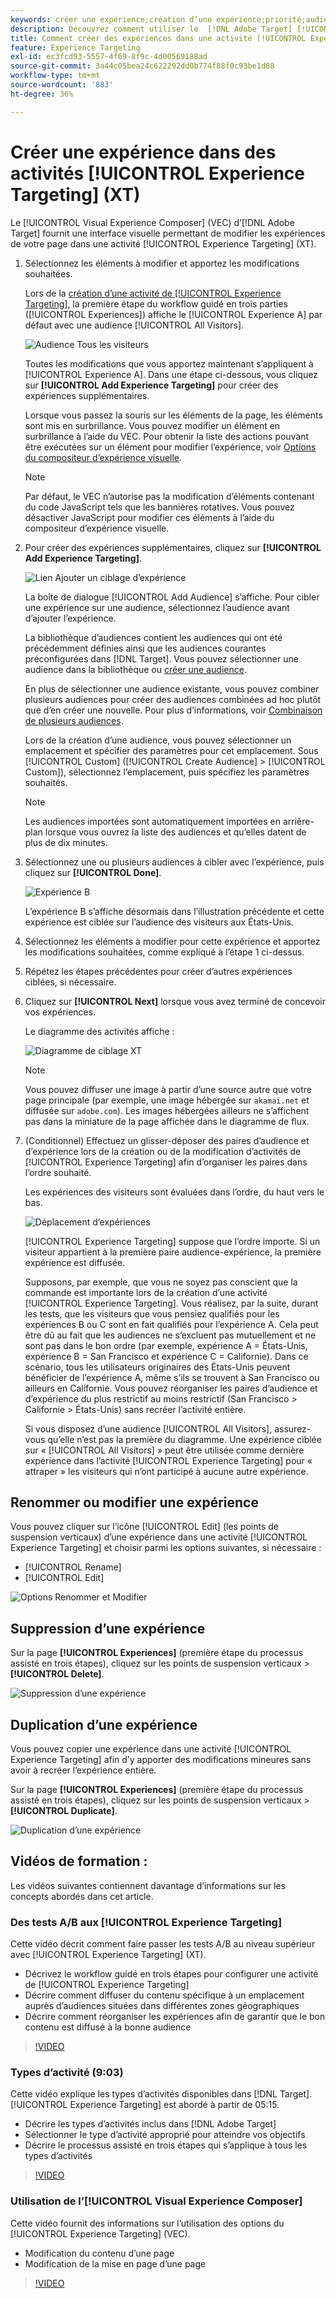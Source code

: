 ```yaml
---
keywords: créer une expérience;création d’une expérience;priorité;audience;expérience;compositeur d’expérience visuelle
description: Découvrez comment utiliser le  [!DNL Adobe Target] [!UICONTROL Visual Experience Composer] (VEC) pour créer et modifier des expériences sur votre page dans une activité [!UICONTROL Experience Targeting] (XT).
title: Comment créer des expériences dans une activité [!UICONTROL Experience Targeting] ?
feature: Experience Targeting
exl-id: ec3fcd93-5557-4f69-8f9c-4d00569188ad
source-git-commit: 3a44c05bea24c622292dd0b774f88f0c93be1d88
workflow-type: tm+mt
source-wordcount: '883'
ht-degree: 36%

---
```


# Créer une expérience dans des activités [!UICONTROL Experience Targeting] (XT)

Le [!UICONTROL Visual Experience Composer] (VEC) d’[!DNL Adobe Target] fournit une interface visuelle permettant de modifier les expériences de votre page dans une activité [!UICONTROL Experience Targeting] (XT).

1. Sélectionnez les éléments à modifier et apportez les modifications souhaitées.

   Lors de la [création d’une activité de [!UICONTROL Experience Targeting]](/help/main/c-activities/t-experience-target/t-xt-create/xt-create.md), la première étape du workflow guidé en trois parties ([!UICONTROL Experiences]) affiche le [!UICONTROL Experience A] par défaut avec une audience [!UICONTROL All Visitors].

   ![Audience Tous les visiteurs](/help/main/c-activities/t-experience-target/t-xt-create/assets/all-visitors.png)

   Toutes les modifications que vous apportez maintenant s’appliquent à [!UICONTROL Experience A]. Dans une étape ci-dessous, vous cliquez sur **[!UICONTROL Add Experience Targeting]** pour créer des expériences supplémentaires.

   Lorsque vous passez la souris sur les éléments de la page, les éléments sont mis en surbrillance. Vous pouvez modifier un élément en surbrillance à l’aide du VEC. Pour obtenir la liste des actions pouvant être exécutées sur un élément pour modifier l’expérience, voir [Options du compositeur d’expérience visuelle](/help/main/c-experiences/c-visual-experience-composer/viztarget-options.md).

   >[!NOTE]
   >
   >Par défaut, le VEC n’autorise pas la modification d’éléments contenant du code JavaScript tels que les bannières rotatives. Vous pouvez désactiver JavaScript pour modifier ces éléments à l’aide du compositeur d’expérience visuelle.

1. Pour créer des expériences supplémentaires, cliquez sur **[!UICONTROL Add Experience Targeting]**.

   ![Lien Ajouter un ciblage d’expérience](/help/main/c-activities/t-experience-target/t-xt-create/assets/add-experience-targeting.png)

   La boîte de dialogue [!UICONTROL Add Audience] s’affiche. Pour cibler une expérience sur une audience, sélectionnez l’audience avant d’ajouter l’expérience.

   La bibliothèque d’audiences contient les audiences qui ont été précédemment définies ainsi que les audiences courantes préconfigurées dans [!DNL Target]. Vous pouvez sélectionner une audience dans la bibliothèque ou [créer une audience](/help/main/c-target/c-audiences/audiences.md#concept_65BE870D290E412D8BBF557EEA67C271).

   En plus de sélectionner une audience existante, vous pouvez combiner plusieurs audiences pour créer des audiences combinées ad hoc plutôt que d’en créer une nouvelle. Pour plus d’informations, voir [Combinaison de plusieurs audiences](/help/main/c-target/combining-multiple-audiences.md#concept_A7386F1EA4394BD2AB72399C225981E5).

   Lors de la création d’une audience, vous pouvez sélectionner un emplacement et spécifier des paramètres pour cet emplacement. Sous [!UICONTROL Custom] ([!UICONTROL Create Audience] > [!UICONTROL Custom]), sélectionnez l’emplacement, puis spécifiez les paramètres souhaités.

   >[!NOTE]
   >
   >Les audiences importées sont automatiquement importées en arrière-plan lorsque vous ouvrez la liste des audiences et qu’elles datent de plus de dix minutes.

1. Sélectionnez une ou plusieurs audiences à cibler avec l’expérience, puis cliquez sur **[!UICONTROL Done]**.

   ![Expérience B](/help/main/c-activities/t-experience-target/t-xt-create/assets/experience-b.png)

   L’expérience B s’affiche désormais dans l’illustration précédente et cette expérience est ciblée sur l’audience des visiteurs aux États-Unis.

1. Sélectionnez les éléments à modifier pour cette expérience et apportez les modifications souhaitées, comme expliqué à l’étape 1 ci-dessus.

1. Répétez les étapes précédentes pour créer d’autres expériences ciblées, si nécessaire.

1. Cliquez sur **[!UICONTROL Next]** lorsque vous avez terminé de concevoir vos expériences.

   Le diagramme des activités affiche :

   ![Diagramme de ciblage XT](/help/main/c-activities/t-experience-target/t-xt-create/assets/xt_diagram-new.png)

   >[!NOTE]
   >
   >Vous pouvez diffuser une image à partir d’une source autre que votre page principale (par exemple, une image hébergée sur `akamai.net` et diffusée sur `adobe.com`). Les images hébergées ailleurs ne s’affichent pas dans la miniature de la page affichée dans le diagramme de flux.

1. (Conditionnel) Effectuez un glisser-déposer des paires d’audience et d’expérience lors de la création ou de la modification d’activités de [!UICONTROL Experience Targeting] afin d’organiser les paires dans l’ordre souhaité.

   Les expériences des visiteurs sont évaluées dans l’ordre, du haut vers le bas.

   ![Déplacement d’expériences](/help/main/c-activities/t-experience-target/t-xt-create/assets/move_experiences-new.png)

   [!UICONTROL Experience Targeting] suppose que l’ordre importe. Si un visiteur appartient à la première paire audience-expérience, la première expérience est diffusée.

   Supposons, par exemple, que vous ne soyez pas conscient que la commande est importante lors de la création d’une activité [!UICONTROL Experience Targeting]. Vous réalisez, par la suite, durant les tests, que les visiteurs que vous pensiez qualifiés pour les expériences B ou C sont en fait qualifiés pour l’expérience A. Cela peut être dû au fait que les audiences ne s’excluent pas mutuellement et ne sont pas dans le bon ordre (par exemple, expérience A = États-Unis, expérience B = San Francisco et expérience C = Californie). Dans ce scénario, tous les utilisateurs originaires des États-Unis peuvent bénéficier de l’expérience A, même s’ils se trouvent à San Francisco ou ailleurs en Californie. Vous pouvez réorganiser les paires d’audience et d’expérience du plus restrictif au moins restrictif (San Francisco > Californie > États-Unis) sans recréer l’activité entière.

   Si vous disposez d’une audience [!UICONTROL All Visitors], assurez-vous qu’elle n’est pas la première du diagramme. Une expérience ciblée sur « [!UICONTROL All Visitors] » peut être utilisée comme dernière expérience dans l’activité [!UICONTROL Experience Targeting] pour « attraper » les visiteurs qui n’ont participé à aucune autre expérience.

## Renommer ou modifier une expérience

Vous pouvez cliquer sur l’icône [!UICONTROL Edit] (les points de suspension verticaux) d’une expérience dans une activité [!UICONTROL Experience Targeting] et choisir parmi les options suivantes, si nécessaire :

* [!UICONTROL Rename]
* [!UICONTROL Edit]

![Options Renommer et Modifier](/help/main/c-activities/t-experience-target/t-xt-create/assets/experience_edit-new.png)

## Suppression d’une expérience

Sur la page **[!UICONTROL Experiences]** (première étape du processus assisté en trois étapes), cliquez sur les points de suspension verticaux > **[!UICONTROL Delete]**.

![Suppression d’une expérience](/help/main/c-activities/t-experience-target/t-xt-create/assets/delete-experience.png)

## Duplication d’une expérience

Vous pouvez copier une expérience dans une activité [!UICONTROL Experience Targeting] afin d’y apporter des modifications mineures sans avoir à recréer l’expérience entière.

Sur la page **[!UICONTROL Experiences]** (première étape du processus assisté en trois étapes), cliquez sur les points de suspension verticaux > **[!UICONTROL Duplicate]**.

![Duplication d’une expérience](/help/main/c-activities/t-experience-target/t-xt-create/assets/duplicate_experience-new.png)

## Vidéos de formation :

Les vidéos suivantes contiennent davantage d’informations sur les concepts abordés dans cet article.

### Des tests A/B aux [!UICONTROL Experience Targeting]

Cette vidéo décrit comment faire passer les tests A/B au niveau supérieur avec [!UICONTROL Experience Targeting] (XT).

* Décrivez le workflow guidé en trois étapes pour configurer une activité de [!UICONTROL Experience Targeting]
* Décrire comment diffuser du contenu spécifique à un emplacement auprès d’audiences situées dans différentes zones géographiques
* Décrire comment réorganiser les expériences afin de garantir que le bon contenu est diffusé à la bonne audience

>[!VIDEO](https://video.tv.adobe.com/v/38301?captions=fre_fr)

### Types d’activité (9:03)

Cette vidéo explique les types d’activités disponibles dans [!DNL Target]. [!UICONTROL Experience Targeting] est abordé à partir de 05:15.

* Décrire les types d’activités inclus dans [!DNL Adobe Target]
* Sélectionner le type d’activité approprié pour atteindre vos objectifs
* Décrire le processus assisté en trois étapes qui s’applique à tous les types d’activités

>[!VIDEO](https://video.tv.adobe.com/v/29340?captions=fre_fr)

### Utilisation de l’[!UICONTROL Visual Experience Composer]

Cette vidéo fournit des informations sur l’utilisation des options du [!UICONTROL Experience Targeting] (VEC).

* Modification du contenu d’une page
* Modification de la mise en page d’une page

>[!VIDEO](https://video.tv.adobe.com/v/29229?captions=fre_fr)
